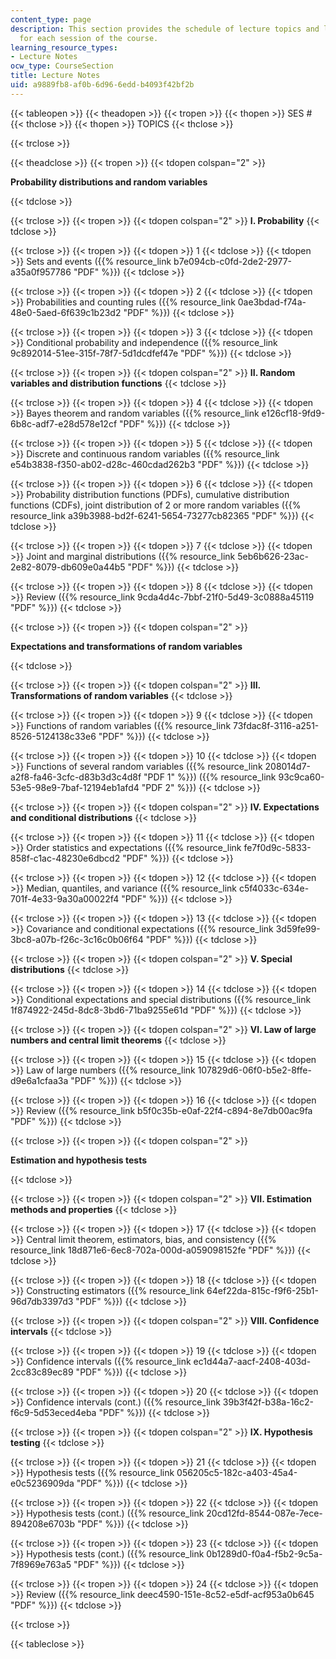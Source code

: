 ```yaml
---
content_type: page
description: This section provides the schedule of lecture topics and lecture notes
  for each session of the course.
learning_resource_types:
- Lecture Notes
ocw_type: CourseSection
title: Lecture Notes
uid: a9889fb8-af0b-6d96-6edd-b4093f42bf2b
---
```


{{< tableopen >}}
{{< theadopen >}}
{{< tropen >}}
{{< thopen >}}
SES #
{{< thclose >}}
{{< thopen >}}
TOPICS
{{< thclose >}}

{{< trclose >}}

{{< theadclose >}}
{{< tropen >}}
{{< tdopen colspan="2" >}}


**Probability distributions and random variables**


{{< tdclose >}}

{{< trclose >}}
{{< tropen >}}
{{< tdopen colspan="2" >}}
**I. Probability**
{{< tdclose >}}

{{< trclose >}}
{{< tropen >}}
{{< tdopen >}}
1
{{< tdclose >}}
{{< tdopen >}}
Sets and events ({{% resource_link b7e094cb-c0fd-2de2-2977-a35a0f957786 "PDF" %}})
{{< tdclose >}}

{{< trclose >}}
{{< tropen >}}
{{< tdopen >}}
2
{{< tdclose >}}
{{< tdopen >}}
Probabilities and counting rules ({{% resource_link 0ae3bdad-f74a-48e0-5aed-6f639c1b23d2 "PDF" %}})
{{< tdclose >}}

{{< trclose >}}
{{< tropen >}}
{{< tdopen >}}
3
{{< tdclose >}}
{{< tdopen >}}
Conditional probability and independence ({{% resource_link 9c892014-51ee-315f-78f7-5d1dcdfef47e "PDF" %}})
{{< tdclose >}}

{{< trclose >}}
{{< tropen >}}
{{< tdopen colspan="2" >}}
**II. Random variables and distribution functions**
{{< tdclose >}}

{{< trclose >}}
{{< tropen >}}
{{< tdopen >}}
4
{{< tdclose >}}
{{< tdopen >}}
Bayes theorem and random variables ({{% resource_link e126cf18-9fd9-6b8c-adf7-e28d578e12cf "PDF" %}})
{{< tdclose >}}

{{< trclose >}}
{{< tropen >}}
{{< tdopen >}}
5
{{< tdclose >}}
{{< tdopen >}}
Discrete and continuous random variables ({{% resource_link e54b3838-f350-ab02-d28c-460cdad262b3 "PDF" %}})
{{< tdclose >}}

{{< trclose >}}
{{< tropen >}}
{{< tdopen >}}
6
{{< tdclose >}}
{{< tdopen >}}
Probability distribution functions (PDFs), cumulative distribution functions (CDFs), joint distribution of 2 or more random variables ({{% resource_link a39b3988-bd2f-6241-5654-73277cb82365 "PDF" %}})
{{< tdclose >}}

{{< trclose >}}
{{< tropen >}}
{{< tdopen >}}
7
{{< tdclose >}}
{{< tdopen >}}
Joint and marginal distributions ({{% resource_link 5eb6b626-23ac-2e82-8079-db609e0a44b5 "PDF" %}})
{{< tdclose >}}

{{< trclose >}}
{{< tropen >}}
{{< tdopen >}}
8
{{< tdclose >}}
{{< tdopen >}}
Review ({{% resource_link 9cda4d4c-7bbf-21f0-5d49-3c0888a45119 "PDF" %}})
{{< tdclose >}}

{{< trclose >}}
{{< tropen >}}
{{< tdopen colspan="2" >}}


**Expectations and transformations of random variables**


{{< tdclose >}}

{{< trclose >}}
{{< tropen >}}
{{< tdopen colspan="2" >}}
**III. Transformations of random variables**
{{< tdclose >}}

{{< trclose >}}
{{< tropen >}}
{{< tdopen >}}
9
{{< tdclose >}}
{{< tdopen >}}
Functions of random variables ({{% resource_link 73fdac8f-3116-a251-8526-5124138c33e6 "PDF" %}})
{{< tdclose >}}

{{< trclose >}}
{{< tropen >}}
{{< tdopen >}}
10
{{< tdclose >}}
{{< tdopen >}}
Functions of several random variables ({{% resource_link 208014d7-a2f8-fa46-3cfc-d83b3d3c4d8f "PDF 1" %}}) ({{% resource_link 93c9ca60-53e5-98e9-7baf-12194eb1afd4 "PDF 2" %}})
{{< tdclose >}}

{{< trclose >}}
{{< tropen >}}
{{< tdopen colspan="2" >}}
**IV. Expectations and conditional distributions**
{{< tdclose >}}

{{< trclose >}}
{{< tropen >}}
{{< tdopen >}}
11
{{< tdclose >}}
{{< tdopen >}}
Order statistics and expectations ({{% resource_link fe7f0d9c-5833-858f-c1ac-48230e6dbcd2 "PDF" %}})
{{< tdclose >}}

{{< trclose >}}
{{< tropen >}}
{{< tdopen >}}
12
{{< tdclose >}}
{{< tdopen >}}
Median, quantiles, and variance ({{% resource_link c5f4033c-634e-701f-4e33-9a30a00022f4 "PDF" %}})
{{< tdclose >}}

{{< trclose >}}
{{< tropen >}}
{{< tdopen >}}
13
{{< tdclose >}}
{{< tdopen >}}
Covariance and conditional expectations ({{% resource_link 3d59fe99-3bc8-a07b-f26c-3c16c0b06f64 "PDF" %}})
{{< tdclose >}}

{{< trclose >}}
{{< tropen >}}
{{< tdopen colspan="2" >}}
**V. Special distributions**
{{< tdclose >}}

{{< trclose >}}
{{< tropen >}}
{{< tdopen >}}
14
{{< tdclose >}}
{{< tdopen >}}
Conditional expectations and special distributions ({{% resource_link 1f874922-245d-8dc8-3bd6-71ba9255e61d "PDF" %}})
{{< tdclose >}}

{{< trclose >}}
{{< tropen >}}
{{< tdopen colspan="2" >}}
**VI. Law of large numbers and central limit theorems**
{{< tdclose >}}

{{< trclose >}}
{{< tropen >}}
{{< tdopen >}}
15
{{< tdclose >}}
{{< tdopen >}}
Law of large numbers ({{% resource_link 107829d6-06f0-b5e2-8ffe-d9e6a1cfaa3a "PDF" %}})
{{< tdclose >}}

{{< trclose >}}
{{< tropen >}}
{{< tdopen >}}
16
{{< tdclose >}}
{{< tdopen >}}
Review ({{% resource_link b5f0c35b-e0af-22f4-c894-8e7db00ac9fa "PDF" %}})
{{< tdclose >}}

{{< trclose >}}
{{< tropen >}}
{{< tdopen colspan="2" >}}


**Estimation and hypothesis tests**


{{< tdclose >}}

{{< trclose >}}
{{< tropen >}}
{{< tdopen colspan="2" >}}
**VII. Estimation methods and properties**
{{< tdclose >}}

{{< trclose >}}
{{< tropen >}}
{{< tdopen >}}
17
{{< tdclose >}}
{{< tdopen >}}
Central limit theorem, estimators, bias, and consistency ({{% resource_link 18d871e6-6ec8-702a-000d-a059098152fe "PDF" %}})
{{< tdclose >}}

{{< trclose >}}
{{< tropen >}}
{{< tdopen >}}
18
{{< tdclose >}}
{{< tdopen >}}
Constructing estimators ({{% resource_link 64ef22da-815c-f9f6-25b1-96d7db3397d3 "PDF" %}})
{{< tdclose >}}

{{< trclose >}}
{{< tropen >}}
{{< tdopen colspan="2" >}}
**VIII. Confidence intervals**
{{< tdclose >}}

{{< trclose >}}
{{< tropen >}}
{{< tdopen >}}
19
{{< tdclose >}}
{{< tdopen >}}
Confidence intervals ({{% resource_link ec1d44a7-aacf-2408-403d-2cc83c89ec89 "PDF" %}})
{{< tdclose >}}

{{< trclose >}}
{{< tropen >}}
{{< tdopen >}}
20
{{< tdclose >}}
{{< tdopen >}}
Confidence intervals (cont.) ({{% resource_link 39b3f42f-b38a-16c2-f6c9-5d53eced4eba "PDF" %}})
{{< tdclose >}}

{{< trclose >}}
{{< tropen >}}
{{< tdopen colspan="2" >}}
**IX. Hypothesis testing**
{{< tdclose >}}

{{< trclose >}}
{{< tropen >}}
{{< tdopen >}}
21
{{< tdclose >}}
{{< tdopen >}}
Hypothesis tests ({{% resource_link 056205c5-182c-a403-45a4-e0c5236909da "PDF" %}})
{{< tdclose >}}

{{< trclose >}}
{{< tropen >}}
{{< tdopen >}}
22
{{< tdclose >}}
{{< tdopen >}}
Hypothesis tests (cont.) ({{% resource_link 20cd12fd-8544-087e-7ece-894208e6703b "PDF" %}})
{{< tdclose >}}

{{< trclose >}}
{{< tropen >}}
{{< tdopen >}}
23
{{< tdclose >}}
{{< tdopen >}}
Hypothesis tests (cont.) ({{% resource_link 0b1289d0-f0a4-f5b2-9c5a-7f8969e763a5 "PDF" %}})
{{< tdclose >}}

{{< trclose >}}
{{< tropen >}}
{{< tdopen >}}
24
{{< tdclose >}}
{{< tdopen >}}
Review ({{% resource_link deec4590-151e-8c52-e5df-acf953a0b645 "PDF" %}})
{{< tdclose >}}

{{< trclose >}}

{{< tableclose >}}